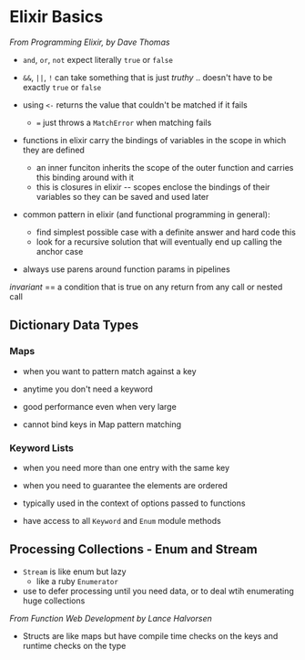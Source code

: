 # Elixir Basics

_From Programming Elixir, by Dave Thomas_

- `and`, `or`, `not` expect literally `true` or `false`
- `&&`, `||`, `!` can take something that is just _truthy_ .. doesn't have to be exactly `true` or `false`

- using `<-` returns the value that couldn't be matched if it fails
  - `=` just throws a `MatchError` when matching fails

- functions in elixir carry the bindings of variables in the scope in which they are defined
  - an inner funciton inherits the scope of the outer function and carries this binding around with it
  - this is closures in elixir -- scopes enclose the bindings of their variables so they can be saved and used later

- common pattern in elixir (and functional programming in general):
  - find simplest possible case with a definite answer and hard code this
  - look for a recursive solution that will eventually end up calling the anchor case

- always use parens around function params in pipelines

*invariant* == a condition that is true on any return from any call or nested call

## Dictionary Data Types
### Maps
- when you want to pattern match against a key
- anytime you don't need a keyword
- good performance even when very large

- cannot bind keys in Map pattern matching

### Keyword Lists
- when you need more than one entry with the same key
- when you need to guarantee the elements are ordered

- typically used in the context of options passed to functions
- have access to all `Keyword` and `Enum` module methods


## Processing Collections - Enum and Stream
- `Stream` is like enum but lazy
  - like a ruby `Enumerator`
- use to defer processing until you need data, or to deal wtih enumerating huge collections


_From Function Web Development by Lance Halvorsen_

- Structs are like maps but have compile time checks on the keys and runtime
  checks on the type
